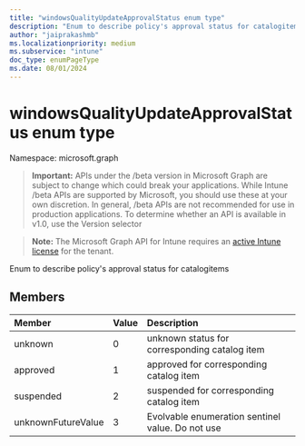 ```yaml
---
title: "windowsQualityUpdateApprovalStatus enum type"
description: "Enum to describe policy's approval status for catalogitems "
author: "jaiprakashmb"
ms.localizationpriority: medium
ms.subservice: "intune"
doc_type: enumPageType
ms.date: 08/01/2024
---
```


# windowsQualityUpdateApprovalStatus enum type

Namespace: microsoft.graph

> **Important:** APIs under the /beta version in Microsoft Graph are subject to change which could break your applications. While Intune /beta APIs are supported by Microsoft, you should use these at your own discretion. In general, /beta APIs are not recommended for use in production applications. To determine whether an API is available in v1.0, use the Version selector

> **Note:** The Microsoft Graph API for Intune requires an [active Intune license](https://go.microsoft.com/fwlink/?linkid=839381) for the tenant.

Enum to describe policy's approval status for catalogitems 

## Members
|Member|Value|Description|
|:---|:---|:---|
|unknown|0|unknown status for corresponding catalog item|
|approved|1|approved for corresponding catalog item|
|suspended|2|suspended for corresponding catalog item|
|unknownFutureValue|3|Evolvable enumeration sentinel value. Do not use|